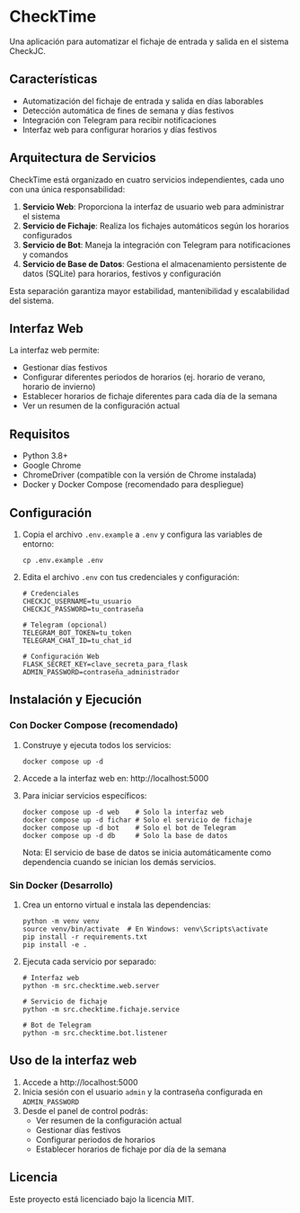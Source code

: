 # CheckTime

Una aplicación para automatizar el fichaje de entrada y salida en el sistema CheckJC.

## Características

- Automatización del fichaje de entrada y salida en días laborables
- Detección automática de fines de semana y días festivos
- Integración con Telegram para recibir notificaciones
- Interfaz web para configurar horarios y días festivos

## Arquitectura de Servicios

CheckTime está organizado en cuatro servicios independientes, cada uno con una única responsabilidad:

1. **Servicio Web**: Proporciona la interfaz de usuario web para administrar el sistema
2. **Servicio de Fichaje**: Realiza los fichajes automáticos según los horarios configurados
3. **Servicio de Bot**: Maneja la integración con Telegram para notificaciones y comandos
4. **Servicio de Base de Datos**: Gestiona el almacenamiento persistente de datos (SQLite) para horarios, festivos y configuración

Esta separación garantiza mayor estabilidad, mantenibilidad y escalabilidad del sistema.

## Interfaz Web

La interfaz web permite:

- Gestionar días festivos
- Configurar diferentes periodos de horarios (ej. horario de verano, horario de invierno)
- Establecer horarios de fichaje diferentes para cada día de la semana
- Ver un resumen de la configuración actual

## Requisitos

- Python 3.8+
- Google Chrome
- ChromeDriver (compatible con la versión de Chrome instalada)
- Docker y Docker Compose (recomendado para despliegue)

## Configuración

1. Copia el archivo `.env.example` a `.env` y configura las variables de entorno:
   ```
   cp .env.example .env
   ```

2. Edita el archivo `.env` con tus credenciales y configuración:
   ```
   # Credenciales
   CHECKJC_USERNAME=tu_usuario
   CHECKJC_PASSWORD=tu_contraseña
   
   # Telegram (opcional)
   TELEGRAM_BOT_TOKEN=tu_token
   TELEGRAM_CHAT_ID=tu_chat_id
   
   # Configuración Web
   FLASK_SECRET_KEY=clave_secreta_para_flask
   ADMIN_PASSWORD=contraseña_administrador
   ```

## Instalación y Ejecución

### Con Docker Compose (recomendado)

1. Construye y ejecuta todos los servicios:
   ```
   docker compose up -d
   ```

2. Accede a la interfaz web en: http://localhost:5000

3. Para iniciar servicios específicos:
   ```
   docker compose up -d web    # Solo la interfaz web
   docker compose up -d fichar # Solo el servicio de fichaje
   docker compose up -d bot    # Solo el bot de Telegram
   docker compose up -d db     # Solo la base de datos
   ```

   Nota: El servicio de base de datos se inicia automáticamente como dependencia cuando se inician los demás servicios.

### Sin Docker (Desarrollo)

1. Crea un entorno virtual e instala las dependencias:
   ```
   python -m venv venv
   source venv/bin/activate  # En Windows: venv\Scripts\activate
   pip install -r requirements.txt
   pip install -e .
   ```

2. Ejecuta cada servicio por separado:
   ```
   # Interfaz web
   python -m src.checktime.web.server
   
   # Servicio de fichaje
   python -m src.checktime.fichaje.service
   
   # Bot de Telegram
   python -m src.checktime.bot.listener
   ```

## Uso de la interfaz web

1. Accede a http://localhost:5000
2. Inicia sesión con el usuario `admin` y la contraseña configurada en `ADMIN_PASSWORD`
3. Desde el panel de control podrás:
   - Ver resumen de la configuración actual
   - Gestionar días festivos
   - Configurar periodos de horarios
   - Establecer horarios de fichaje por día de la semana

## Licencia

Este proyecto está licenciado bajo la licencia MIT. 